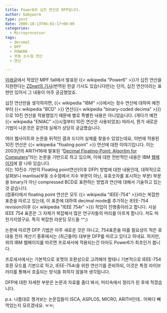 ```yaml
---
title: Power6의 십진 연산은 DFP입니다.
author: babyworm
type: post
date: 2006-10-13T04:02:17+00:00
categories:
  - Microprocessor
tags:
  - decomal
  - DFP
  - POWER6
  - 부동 소수점 연산
  - 연산

---
```

[아래글][1]에서 적었던 MPF fall에서 발표된 {{< wikipedia "Power6" >}}가 십진 연산을 지원한다는 [ZDnet의 기사][2](번역된 한글 기사도 있습니다만)는 단지, 십진 연산이라는 표현만 있어서 그 내용이 아주 궁금했었죠.

십진 연산만을 생각하자면, {{< wikipedia "IBM" >}}에서는 정수 연산에 대하여 예전부터 {{< wikipedia "BCD" >}} 연산({{< wikipedia "binary-coded decima" >}})으로 10진 연산을 적용했었기 때문에 별로 특별한 내용은 아니었습니다. (게다가 예전 {{< wikipedia "ENIAC" >}}시절부터 10진 연산은 사용되었죠) 따라서, 뭔가 새로운 기법이 나온것은 같은데 실체가 상당히 궁금했습니다.

여러 웹사이트와 논문을 뒤적인 결과 드디어 실체를 찾을수 있었는데요, 이번에 적용된 10진 연산은 {{< wikipedia "floating point" >}} 연산에 대한 이야기입니다. 이는 2003년의 ARITH16에 발표된 &#8220;[Decimal Floating-Point: Algoritm for Computers][3]&#8220;라는 논문을 기반으로 하고 있으며, 이에 대한 전반적인 내용은 IBM [웹페이지][4]에 잘 나와 있습니다.  
이는 10진수 기반의 Floating point연산(이후 DFP) 방법에 대한 내용인데, 대략적으로 살펴보니 mantisa(부동 소수점에서 지수 부분이 아닌, 유효숫자를 표시하는 부분) 부분을 binary가 아닌 compressed BCD로 표현하는 방법과 연산에 대해서 기술하고 있는 것 같습니다.  
(컴퓨터에서 floating point 연산은 모두 {{< wikipedia "IEEE-754" >}}라는 복잡한 표준을 따르고 있는데, 이 표준에 대하여 decimal mode를 추가하는 IEEE-754 revision(이후 {{< wikipedia "IEEE 754r" >}}) 작업이 진행중이라고 합니다. 사실 IEEE 754 표준은 그 자체가 복잡해서 많은 연구자들의 머리를 아프게 합니다. 저도 마찬가지였구요. 특히 복잡한 라운딩 모드들 ^^;)

논문에 따르면 DFP 기법은 아주 새로운 것은 아니고, 754표준을 따를 필요성이 적은 휴대용 전자 계산기 종류에서는 (최근들어) 대부분 DFP를 따르고 있다고 하네요. 하지만, 위의 IBM 웹페이지를 따르면 프로세서에 적용되는건 아마도 Power6가 최초인가 봅니다.

프로세서에서는 기본적으로 포맷의 호환성으로 고려해야 할테니 기본적으로 IEEE-754 호환 모드를 기본으로 하고, IEEE-754r을 위한 연산기를 준비하되, 이것은 특정 라이브러리를 통해서 호출되는 방식을 취하지 않을까 생각됩니다.

DFP에 대한 자세한 부분은 논문과 자료를 좀더 봐서, 머리속에서 정리가 된 후에 적겠습니다.

p.s. 나름대로 챙겨보는 논문집들이 ISCA, ASPLOS, MICRO, ARITH인데.. 어쩌다 빼먹었는지 모르겠네요. ㅠㅠ;

 [1]: http://babyworm.net/wordpress/?p=110
 [2]: http://news.zdnet.com/2100-9584_22-6124451.html
 [3]: http://www2.hursley.ibm.com/decimal/IEEE-cowlishaw-arith16.pdf
 [4]: http://www2.hursley.ibm.com/decimal/
